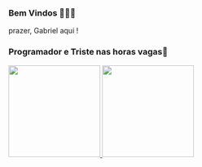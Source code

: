 ### Bem Vindos 🌿🌿🌿
prazer, Gabriel aqui !
### Programador e Triste nas horas vagas📌

<div>
<a href="https://github.com/DevTrool">
<img loading="lazy" height="180em" src="https://github-readme-stats.vercel.app/api/top-langs/?username=DevTrool&layout=compact&langs_count=7&theme=dracula"/>
<img loading="lazy" height="180em" src="https://github-readme-stats.vercel.app/api?username=DevTrool&show_icons=true&theme=dracula&include_all_commits=true&count_private=true"/>
</div>




